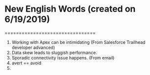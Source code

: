 # New English Words (created on 6/19/2019)
================================
1. Working with Apex  can be intimidating (From Salesforce Trailhead developer advanced)
2. Data skew leads to sluggish performance.
3. Sporadic connectivity issue happens. (From email)
4. avert == avoid
5. 